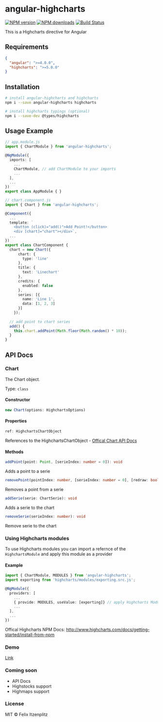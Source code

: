 # angular-highcharts

[![NPM version][npm-image]][npm-url]
[![NPM downloads][downloads-image]][downloads-url]
[![Build Status][build-image]][build-url]

This is a Highcharts directive for Angular

## Requirements
```json
{
  "angular": ">=4.0.0",
  "highcharts": ">=5.0.0"
}
```

## Installation
```bash
# install angular-highcharts and highcharts
npm i --save angular-highcharts highcharts

# install highcharts typings (optional)
npm i --save-dev @types/highcharts
```

## Usage Example
```typescript
// app.module.js
import { ChartModule } from 'angular-highcharts';

@NgModule({
  imports: [
    ...
    ChartModule, // add ChartModule to your imports
    ...
  ],
  ...
})
export class AppModule { }
```

```typescript
// chart.component.js
import { Chart } from 'angular-highcharts';

@Component({
  ...
  template: `
    <button (click)="add()">Add Point!</button>
    <div [chart]="chart"></div>`,
  ...
})
export class ChartComponent {
  chart = new Chart({
      chart: {
        type: 'line'
      },
      title: {
        text: 'Linechart'
      },
      credits: {
        enabled: false
      },
      series: [{
        name: 'Line 1',
        data: [1, 2, 3]
      }]
    });
  
  // add point to chart series
  add() {
    this.chart.addPoint(Math.floor(Math.random() * 10));
  }
}
```

## API Docs

### Chart

The Chart object.

Type: `class`

#### Constructor
```typescript
new Chart(options: HighchartsOptions)
```

#### Properties
```typescript
ref: HighchartsChartObject
```
References to the HighchartsChartObject - [Offical Chart API Docs](http://api.highcharts.com/highcharts#Chart)

#### Methods
```typescript
addPoint(point: Point, [serieIndex: number = 0]): void
```
Adds a point to a serie

```typescript
removePoint(pointIndex: number, [serieIndex: number = 0], [redraw: boolean = true], [shift: boolean = false]): void
```
Removes a point from a serie

```typescript
addSerie(serie: ChartSerie): void
```
Adds a serie to the chart

```typescript
removeSerie(serieIndex: number): void
```
Remove serie to the chart

### Using Highcharts modules
To use Highcharts modules you can import a refernce of the `HighchartsModule` and apply this module as a provider

#### Example
```typescript
import { ChartModule, MODULES } from 'angular-highcharts';
import exporting from 'highcharts/modules/exporting.src.js';

@NgModule({
  providers: [
    ...
    { provide: MODULES, useValue: [exporting]} // apply Highcharts Modules
    ...
  ],
  ...
})
```


Offical Highcharts NPM Docs: http://www.highcharts.com/docs/getting-started/install-from-npm

### Demo
[Link](http://ng.stkn.org/chart)

### Coming soon
* API Docs
* Highstocks support
* Highmaps support

### License
MIT © Felix Itzenplitz

[npm-image]: https://img.shields.io/npm/v/angular-highcharts.svg
[npm-url]: https://npmjs.org/package/angular-highcharts
[downloads-image]: https://img.shields.io/npm/dt/angular-highcharts.svg
[downloads-url]: https://npmjs.org/package/angular-highcharts
[build-image]: https://travis-ci.org/cebor/angular-highcharts.svg?branch=master
[build-url]: https://travis-ci.org/cebor/angular-highcharts
